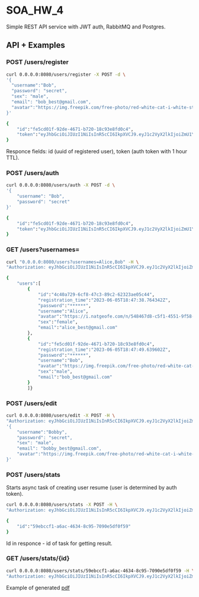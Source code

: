 # SOA_HW_4

Simple REST API service with JWT auth, RabbitMQ and Postgres.

## API + Examples

### POST /users/register

```bash
curl 0.0.0.0:8080/users/register -X POST -d \
'{
  "username":"Bob", 
  "password": "secret", 
  "sex": "male", 
  "email": "bob_best@gmail.com", 
  "avatar":"https://img.freepik.com/free-photo/red-white-cat-i-white-studio_155003-13189.jpg?w=1060&t=st=1685911204~exp=1685911804~hmac=41b2d86724e961bd540888757d3c1bf2c2e0f050230f82c3ca36d8aecc44cd94"
}'
```

```bash
{
    "id":"fe5cd01f-92de-4671-b720-18c93e8fd0c4",
    "token":"eyJhbGciOiJIUzI1NiIsInR5cCI6IkpXVCJ9.eyJ1c2VyX2lkIjoiZmU1Y2QwMWYtOTJkZS00NjcxLWI3MjAtMThjOTNlOGZkMGM0IiwiZXhwIjoxNjg1OTk0NDY5fQ.VAtm8tr0IJDzq9gR17V6wXzNqWavcIxLdCZdWIAb87w"
}
```

Responce fields: id (uuid of registered user), token (auth token with 1 hour TTL).

### POST /users/auth

```bash
curl 0.0.0.0:8080/users/auth -X POST -d \
'{
    "username": "Bob",
    "password": "secret"
}'
```

```bash
{
    "id":"fe5cd01f-92de-4671-b720-18c93e8fd0c4",
    "token":"eyJhbGciOiJIUzI1NiIsInR5cCI6IkpXVCJ9.eyJ1c2VyX2lkIjoiZmU1Y2QwMWYtOTJkZS00NjcxLWI3MjAtMThjOTNlOGZkMGM0IiwiZXhwIjoxNjg1OTk0NTY2fQ.lkwQb2AbuQhgyrQlB0Iwi2vf7EPt7yUfdfZoCPvXDOc"
}
```

### GET /users?usernames=

```bash
curl "0.0.0.0:8080/users?usernames=Alice,Bob" -H \
"Authorization: eyJhbGciOiJIUzI1NiIsInR5cCI6IkpXVCJ9.eyJ1c2VyX2lkIjoiZmU1Y2QwMWYtOTJkZS00NjcxLWI3MjAtMThjOTNlOGZkMGM0IiwiZXhwIjoxNjg1OTk0NTY2fQ.lkwQb2AbuQhgyrQlB0Iwi2vf7EPt7yUfdfZoCPvXDOc"
```

```bash
{
    "users":[
        {
            "id":"4c40a729-6cf8-47c3-89c2-62323ae05c44",
            "registration_time":"2023-06-05T18:47:38.764342Z",
            "password":"******",
            "username":"Alice",
            "avatar":"https://i.natgeofe.com/n/548467d8-c5f1-4551-9f58-6817a8d2c45e/NationalGeographic_2572187_square.jpg",
            "sex":"female",
            "email":"alice_best@gmail.com"
        },
        {
            "id":"fe5cd01f-92de-4671-b720-18c93e8fd0c4",
            "registration_time":"2023-06-05T18:47:49.639602Z",
            "password":"******",
            "username":"Bob",
            "avatar":"https://img.freepik.com/free-photo/red-white-cat-i-white-studio_155003-13189.jpg?w=1060\u0026t=st=1685911204~exp=1685911804~hmac=41b2d86724e961bd540888757d3c1bf2c2e0f050230f82c3ca36d8aecc44cd94",
            "sex":"male",
            "email":"bob_best@gmail.com"
        }
        ]}
```

### POST /users/edit

```bash
curl 0.0.0.0:8080/users/edit -X POST -H \
"Authorization: eyJhbGciOiJIUzI1NiIsInR5cCI6IkpXVCJ9.eyJ1c2VyX2lkIjoiZmU1Y2QwMWYtOTJkZS00NjcxLWI3MjAtMThjOTNlOGZkMGM0IiwiZXhwIjoxNjg1OTk0NTY2fQ.lkwQb2AbuQhgyrQlB0Iwi2vf7EPt7yUfdfZoCPvXDOc" -d \
'{
    "username":"Bobby", 
    "password": "secret", 
    "sex": "male", 
    "email": "bobby_best@gmail.com", 
    "avatar":"https://img.freepik.com/free-photo/red-white-cat-i-white-studio_155003-13189.jpg?w=1060&t=st=1685911204~exp=1685911804~hmac=41b2d86724e961bd540888757d3c1bf2c2e0f050230f82c3ca36d8aecc44cd94
}'
```

### POST /users/stats

Starts async task of creating user resume (user is determined by auth token).

```bash
curl 0.0.0.0:8080/users/stats -X POST -H \
"Authorization: eyJhbGciOiJIUzI1NiIsInR5cCI6IkpXVCJ9.eyJ1c2VyX2lkIjoiZmU1Y2QwMWYtOTJkZS00NjcxLWI3MjAtMThjOTNlOGZkMGM0IiwiZXhwIjoxNjg1OTk0NTY2fQ.lkwQb2AbuQhgyrQlB0Iwi2vf7EPt7yUfdfZoCPvXDOc"
```

```bash
{
    "id":"59ebccf1-a6ac-4634-8c95-7090e5df0f59"
}
```

Id in responce - id of task for getting result.

### GET /users/stats/{id}

```bash
curl 0.0.0.0:8080/users/stats/59ebccf1-a6ac-4634-8c95-7090e5df0f59 -H \
"Authorization: eyJhbGciOiJIUzI1NiIsInR5cCI6IkpXVCJ9.eyJ1c2VyX2lkIjoiZmU1Y2QwMWYtOTJkZS00NjcxLWI3MjAtMThjOTNlOGZkMGM0IiwiZXhwIjoxNjg1OTk0NTY2fQ.lkwQb2AbuQhgyrQlB0Iwi2vf7EPt7yUfdfZoCPvXDOc" --output result.pdf
```

Example of generated [pdf](examples/result.pdf)